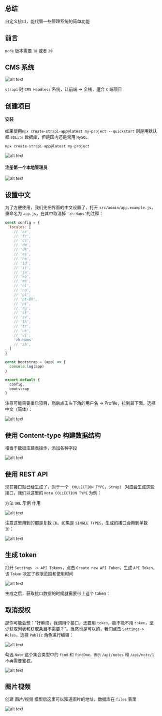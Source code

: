 ## 总结

自定义接口，能代替一些管理系统的简单功能

## 前言

`node` 版本需要 `18` 或者 `20`

## CMS 系统

![alt text](strapi-1.png)

`strapi` 时 `CMS Headless` 系统，让前端 -> 全栈，适合 `C` 端项目

## 创建项目

#### 安装

如果使用`npx create-strapi-app@latest my-project --quickstart` 则是用默认都 `SQLite` 数据库，但是国内还是常用 `MySQL`

```js
npx create-strapi-app@latest my-project
```

![alt text](strapi-2.png)

#### 注册第一个本地管理员

![alt text](strapi-3.png)

## 设置中文

为了方便使用，我们先把界面的中文设置了，打开 `src/admin/app.example.js`，重命名为 `app.js`，在其中取消掉 `'zh-Hans'`的注释：

```js
const config = {
  locales: [
    // 'ar',
    // 'fr',
    // 'cs',
    // 'de',
    // 'dk',
    // 'es',
    // 'he',
    // 'id',
    // 'it',
    // 'ja',
    // 'ko',
    // 'ms',
    // 'nl',
    // 'no',
    // 'pl',
    // 'pt-BR',
    // 'pt',
    // 'ru',
    // 'sk',
    // 'sv',
    // 'th',
    // 'tr',
    // 'uk',
    // 'vi',
    'zh-Hans'
    // 'zh',
  ]
}

const bootstrap = (app) => {
  console.log(app)
}

export default {
  config,
  bootstrap
}
```

注意可能需要重启项目，然后点击左下角的用户名 -> Profile，拉到最下面，选择中文（简体）：

![alt text](strapi-4.png)

## 使用 Content-type 构建数据结构

相当于数据库建表操作，添加各种字段

![alt text](strapi-1.gif)

## 使用 REST API

现在接口就已经生成了，对于一个 ` COLLECTION TYPE`，`Strapi ` 对应会生成这些接口，我们以这里的 `Note COLLECTION TYPE` 为例：

方法 `URL` 示例 作用

![alt text](strapi-5.png)

注意这里用到的都是复数 `ID`。如果是 `SINGLE TYPES`，生成的接口会用到单数 `ID`：

![alt text](strapi-6.png)

## 生成 token

打开 `Settings -> API Tokens`，点击 `Create new API Token`，生成 `API Token`，该 `Token` 决定了权限范围和使用时间

![alt text](strapi-7.png)

生成之后，获取接口数据的时候就需要带上这个 token：

## 取消授权

那你可能会想：“好麻烦，我调用个接口，还要用 `token`，能不能不用 `token`，至少获取列表和获取条目不需要？”。当然也是可以的，我们点击 `Settings-> Roles`，选择 `Public` 角色进行编辑：

![alt text](strapi-8.png)

勾选 `Note` 这个集合类型中的 `find` 和 `findOne，表示` `/api/notes` 和 `/api/note/1` 不再需要鉴权。

![alt text](strapi-9.png)

## 图片视频

创建 图片/视频 模型后这里可以知道图片的地址，数据库在 `files` 表里

![alt text](strapi-10.png)
